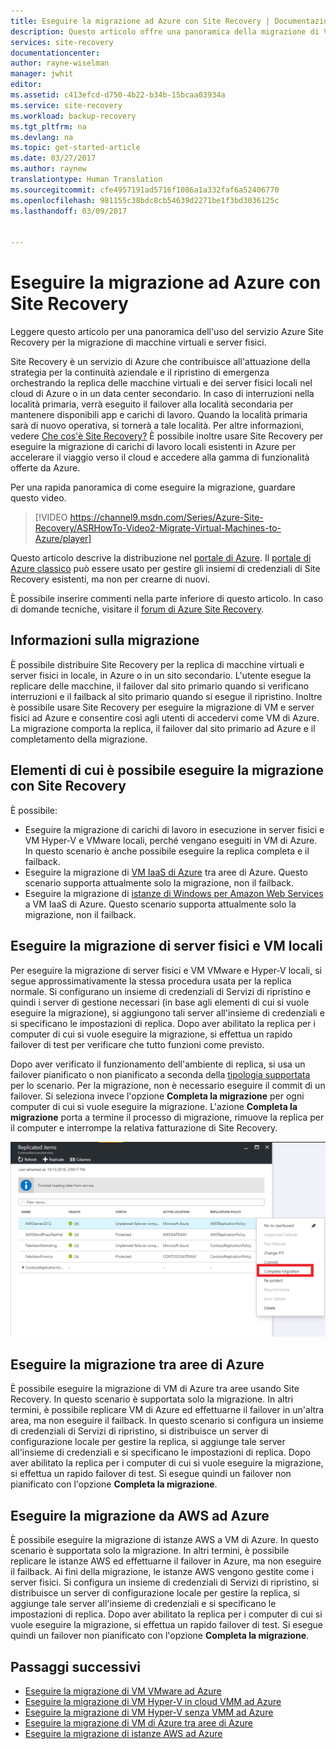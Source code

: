 ```yaml
---
title: Eseguire la migrazione ad Azure con Site Recovery | Documentazione Microsoft
description: Questo articolo offre una panoramica della migrazione di VM e server fisici ad Azure con Azure Site Recovery
services: site-recovery
documentationcenter: 
author: rayne-wiselman
manager: jwhit
editor: 
ms.assetid: c413efcd-d750-4b22-b34b-15bcaa03934a
ms.service: site-recovery
ms.workload: backup-recovery
ms.tgt_pltfrm: na
ms.devlang: na
ms.topic: get-started-article
ms.date: 03/27/2017
ms.author: raynew
translationtype: Human Translation
ms.sourcegitcommit: cfe4957191ad5716f1086a1a332faf6a52406770
ms.openlocfilehash: 981155c38bdc8cb54639d2271be1f3bd3036125c
ms.lasthandoff: 03/09/2017


---
```

# <a name="migrate-to-azure-with-site-recovery"></a>Eseguire la migrazione ad Azure con Site Recovery

Leggere questo articolo per una panoramica dell'uso del servizio Azure Site Recovery per la migrazione di macchine virtuali e server fisici.

Site Recovery è un servizio di Azure che contribuisce all'attuazione della strategia per la continuità aziendale e il ripristino di emergenza orchestrando la replica delle macchine virtuali e dei server fisici locali nel cloud di Azure o in un data center secondario. In caso di interruzioni nella località primaria, verrà eseguito il failover alla località secondaria per mantenere disponibili app e carichi di lavoro. Quando la località primaria sarà di nuovo operativa, si tornerà a tale località. Per altre informazioni, vedere [Che cos'è Site Recovery?](site-recovery-overview.md) È possibile inoltre usare Site Recovery per eseguire la migrazione di carichi di lavoro locali esistenti in Azure per accelerare il viaggio verso il cloud e accedere alla gamma di funzionalità offerte da Azure.

Per una rapida panoramica di come eseguire la migrazione, guardare questo video.
>[!VIDEO https://channel9.msdn.com/Series/Azure-Site-Recovery/ASRHowTo-Video2-Migrate-Virtual-Machines-to-Azure/player]

Questo articolo descrive la distribuzione nel [portale di Azure](https://portal.azure.com). Il [portale di Azure classico](https://manage.windowsazure.com/) può essere usato per gestire gli insiemi di credenziali di Site Recovery esistenti, ma non per crearne di nuovi.

È possibile inserire commenti nella parte inferiore di questo articolo. In caso di domande tecniche, visitare il [forum di Azure Site Recovery](https://social.msdn.microsoft.com/forums/azure/home?forum=hypervrecovmgr).


## <a name="what-do-we-mean-by-migration"></a>Informazioni sulla migrazione

È possibile distribuire Site Recovery per la replica di macchine virtuali e server fisici in locale, in Azure o in un sito secondario. L'utente esegue la replicare delle macchine, il failover dal sito primario quando si verificano interruzioni e il failback al sito primario quando si esegue il ripristino. Inoltre è possibile usare Site Recovery per eseguire la migrazione di VM e server fisici ad Azure e consentire così agli utenti di accedervi come VM di Azure. La migrazione comporta la replica, il failover dal sito primario ad Azure e il completamento della migrazione.

## <a name="what-can-site-recovery-migrate"></a>Elementi di cui è possibile eseguire la migrazione con Site Recovery

È possibile:

- Eseguire la migrazione di carichi di lavoro in esecuzione in server fisici e VM Hyper-V e VMware locali, perché vengano eseguiti in VM di Azure. In questo scenario è anche possibile eseguire la replica completa e il failback.
- Eseguire la migrazione di [VM IaaS di Azure](site-recovery-migrate-azure-to-azure.md) tra aree di Azure. Questo scenario supporta attualmente solo la migrazione, non il failback.
- Eseguire la migrazione di [istanze di Windows per Amazon Web Services](site-recovery-migrate-aws-to-azure.md) a VM IaaS di Azure. Questo scenario supporta attualmente solo la migrazione, non il failback.

## <a name="migrate-on-premises-vms-and-physical-servers"></a>Eseguire la migrazione di server fisici e VM locali

Per eseguire la migrazione di server fisici e VM VMware e Hyper-V locali, si segue approssimativamente la stessa procedura usata per la replica normale. Si configurano un insieme di credenziali di Servizi di ripristino e quindi i server di gestione necessari (in base agli elementi di cui si vuole eseguire la migrazione), si aggiungono tali server all'insieme di credenziali e si specificano le impostazioni di replica. Dopo aver abilitato la replica per i computer di cui si vuole eseguire la migrazione, si effettua un rapido failover di test per verificare che tutto funzioni come previsto.

Dopo aver verificato il funzionamento dell'ambiente di replica, si usa un failover pianificato o non pianificato a seconda della [tipologia supportata](site-recovery-failover.md) per lo scenario. Per la migrazione, non è necessario eseguire il commit di un failover. Si seleziona invece l'opzione **Completa la migrazione** per ogni computer di cui si vuole eseguire la migrazione. L'azione **Completa la migrazione** porta a termine il processo di migrazione, rimuove la replica per il computer e interrompe la relativa fatturazione di Site Recovery.

![completemigration](./media/site-recovery-hyper-v-site-to-azure/migrate.png)

## <a name="migrate-between-azure-regions"></a>Eseguire la migrazione tra aree di Azure

È possibile eseguire la migrazione di VM di Azure tra aree usando Site Recovery. In questo scenario è supportata solo la migrazione. In altri termini, è possibile replicare VM di Azure ed effettuarne il failover in un'altra area, ma non eseguire il failback. In questo scenario si configura un insieme di credenziali di Servizi di ripristino, si distribuisce un server di configurazione locale per gestire la replica, si aggiunge tale server all'insieme di credenziali e si specificano le impostazioni di replica. Dopo aver abilitato la replica per i computer di cui si vuole eseguire la migrazione, si effettua un rapido failover di test. Si esegue quindi un failover non pianificato con l'opzione **Completa la migrazione**.

## <a name="migrate-aws-to-azure"></a>Eseguire la migrazione da AWS ad Azure

È possibile eseguire la migrazione di istanze AWS a VM di Azure. In questo scenario è supportata solo la migrazione. In altri termini, è possibile replicare le istanze AWS ed effettuarne il failover in Azure, ma non eseguire il failback. Ai fini della migrazione, le istanze AWS vengono gestite come i server fisici. Si configura un insieme di credenziali di Servizi di ripristino, si distribuisce un server di configurazione locale per gestire la replica, si aggiunge tale server all'insieme di credenziali e si specificano le impostazioni di replica. Dopo aver abilitato la replica per i computer di cui si vuole eseguire la migrazione, si effettua un rapido failover di test. Si esegue quindi un failover non pianificato con l'opzione **Completa la migrazione**.




## <a name="next-steps"></a>Passaggi successivi

- [Eseguire la migrazione di VM VMware ad Azure](site-recovery-vmware-to-azure.md)
- [Eseguire la migrazione di VM Hyper-V in cloud VMM ad Azure](site-recovery-vmm-to-azure.md)
- [Eseguire la migrazione di VM Hyper-V senza VMM ad Azure](site-recovery-hyper-v-site-to-azure.md)
- [Eseguire la migrazione di VM di Azure tra aree di Azure](site-recovery-migrate-azure-to-azure.md)
- [Eseguire la migrazione di istanze AWS ad Azure](site-recovery-migrate-aws-to-azure.md)

